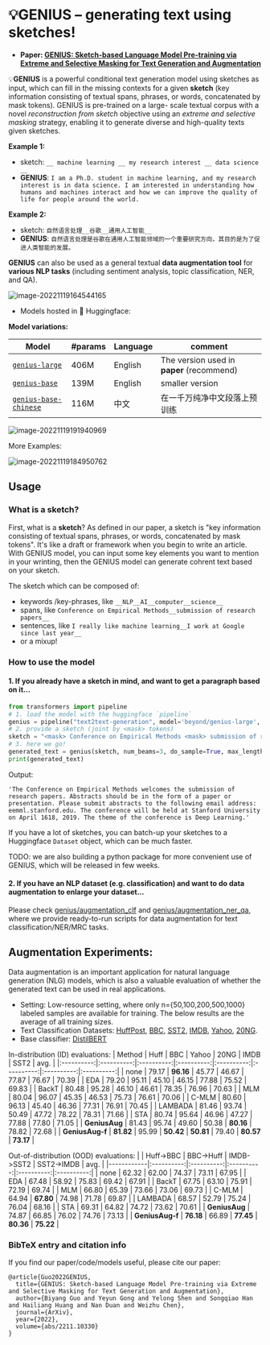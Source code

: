 # 💡GENIUS – generating text using sketches!

- **Paper: [GENIUS: Sketch-based Language Model Pre-training via Extreme and Selective Masking for Text Generation and Augmentation](https://arxiv.org/abs/2211.10330v1)**

💡**GENIUS** is a powerful conditional text generation model using sketches as input, which can fill in the missing contexts for a given **sketch** (key information consisting of textual spans, phrases, or words, concatenated by mask tokens). GENIUS is pre-trained on a large- scale textual corpus with a novel *reconstruction from sketch* objective using an *extreme and selective masking* strategy, enabling it to generate diverse and high-quality texts given sketches.

**Example 1:**

- sketch: `__ machine learning __ my research interest __ data science __`
- **GENIUS**: `I am a Ph.D. student in machine learning, and my research interest is in data science. I am interested in understanding how humans and machines interact and how we can improve the quality of life for people around the world.`

**Example 2:**

- sketch: `自然语言处理__谷歌__通用人工智能__`
- **GENIUS**: `自然语言处理是谷歌在通用人工智能领域的一个重要研究方向，其目的是为了促进人类智能的发展。 `



**GENIUS** can also be used as a general textual **data augmentation tool** for **various NLP tasks** (including sentiment analysis, topic classification, NER, and QA). 


![image-20221119164544165](https://cdn.jsdelivr.net/gh/beyondguo/mdnice_pictures/typora/hi-genius.png)



- Models hosted in 🤗 Huggingface:

**Model variations:**

| Model | #params | Language | comment|
|------------------------|--------------------------------|-------|---------|
| [`genius-large`](https://huggingface.co/beyond/genius-large) | 406M   | English | The version used in **paper** (recommend) |
| [`genius-base`](https://huggingface.co/beyond/genius-base)  | 139M    | English | smaller version |
| [`genius-base-chinese`](https://huggingface.co/beyond/genius-base-chinese) | 116M    | 中文 | 在一千万纯净中文段落上预训练|

![image-20221119191940969](https://cdn.jsdelivr.net/gh/beyondguo/mdnice_pictures/typora/202211191919005.png)




More Examples:

![image-20221119184950762](https://cdn.jsdelivr.net/gh/beyondguo/mdnice_pictures/typora/202211191849815.png)

## Usage

### What is a sketch?

First, what is a **sketch**? As defined in our paper, a sketch is "key information consisting of textual spans, phrases, or words, concatenated by mask tokens". It's like a draft or framework when you begin to write an article. With GENIUS model, you can input some key elements you want to mention in your wrinting, then the GENIUS model can generate cohrent text based on your sketch.

The sketch which can be composed of:

- keywords /key-phrases, like `__NLP__AI__computer__science__`
- spans, like `Conference on Empirical Methods__submission of research papers__`
- sentences, like `I really like machine learning__I work at Google since last year__`
- or a mixup!


### How to use the model
#### 1. If you already have a sketch in mind, and want to get a paragraph based on it...
```python
from transformers import pipeline
# 1. load the model with the huggingface `pipeline`
genius = pipeline("text2text-generation", model='beyond/genius-large', device=0)
# 2. provide a sketch (joint by <mask> tokens)
sketch = "<mask> Conference on Empirical Methods <mask> submission of research papers <mask> Deep Learning <mask>"
# 3. here we go!
generated_text = genius(sketch, num_beams=3, do_sample=True, max_length=200)[0]['generated_text']
print(generated_text)
```
Output:
```shell
'The Conference on Empirical Methods welcomes the submission of research papers. Abstracts should be in the form of a paper or presentation. Please submit abstracts to the following email address: eemml.stanford.edu. The conference will be held at Stanford University on April 1618, 2019. The theme of the conference is Deep Learning.'
```

If you have a lot of sketches, you can batch-up your sketches to a Huggingface `Dataset` object, which can be much faster.

TODO: we are also building a python package for more convenient use of GENIUS, which will be released in few weeks.

#### 2. If you have an NLP dataset (e.g. classification) and want to do data augmentation to enlarge your dataset...

Please check [genius/augmentation_clf](https://github.com/beyondguo/genius/tree/master/augmentation_clf) and [genius/augmentation_ner_qa](https://github.com/beyondguo/genius/tree/master/augmentation_ner_qa), where we provide ready-to-run scripts for data augmentation for text classification/NER/MRC tasks.



## Augmentation Experiments:
Data augmentation is an important application for natural language generation (NLG) models, which is also a valuable evaluation of whether the generated text can be used in real applications. 
- Setting: Low-resource setting, where only n={50,100,200,500,1000} labeled samples are available for training. The below results are the average of all training sizes.
- Text Classification Datasets: [HuffPost](https://huggingface.co/datasets/khalidalt/HuffPost), [BBC](https://huggingface.co/datasets/SetFit/bbc-news), [SST2](https://huggingface.co/datasets/glue), [IMDB](https://huggingface.co/datasets/imdb), [Yahoo](https://huggingface.co/datasets/yahoo_answers_topics), [20NG](https://huggingface.co/datasets/newsgroup).
- Base classifier: [DistilBERT](https://huggingface.co/distilbert-base-cased)


In-distribution (ID) evaluations:
|   Method   |    Huff    |     BBC    |    Yahoo   |    20NG    |    IMDB    |    SST2    |    avg.    |
|:----------:|:----------:|:----------:|:----------:|:----------:|:----------:|:----------:|:----------:|
|    none    |   79.17   | **96.16** |   45.77   |   46.67   |   77.87   |   76.67   |   70.39   |
|     EDA    |   79.20   |   95.11   |   45.10   |   46.15   |   77.88   |   75.52   |   69.83   |
|    BackT   |   80.48   |   95.28   |   46.10   |   46.61   |   78.35   |   76.96   |   70.63   |
|     MLM    |   80.04   |   96.07   |   45.35   |   46.53   |   75.73   |   76.61   |   70.06   |
|    C-MLM   |   80.60   |   96.13   |   45.40   |   46.36   |   77.31   |   76.91   |   70.45   |
|   LAMBADA  |   81.46   |   93.74   |   50.49   |   47.72   |   78.22   |   78.31   |   71.66   |
|     STA    |   80.74   |   95.64   |   46.96   |   47.27   |   77.88   |   77.80   |   71.05   |
|  **GeniusAug**  |   81.43   |   95.74   |   49.60   |   50.38   | **80.16** |   78.82   |   72.68   |
| **GeniusAug-f** | **81.82** |   95.99   | **50.42** | **50.81** |   79.40   | **80.57** | **73.17** |

Out-of-distribution (OOD) evaluations:
|            |  Huff->BBC |  BBC->Huff | IMDB->SST2 | SST2->IMDB |    avg.    |
|------------|:----------:|:----------:|:----------:|:----------:|:----------:|
|    none    |   62.32   |   62.00   |   74.37   |   73.11   |   67.95   |
|     EDA    |   67.48   |   58.92   |   75.83   |   69.42   |   67.91   |
|    BackT   |   67.75   |   63.10   |   75.91   |   72.19   |   69.74   |
|     MLM    |   66.80   |   65.39   |   73.66   |   73.06   |   69.73   |
|    C-MLM   |   64.94   | **67.80** |   74.98   |   71.78   |   69.87   |
|   LAMBADA  |   68.57   |   52.79   |   75.24   |   76.04   |   68.16   |
|     STA    |   69.31   |   64.82   |   74.72   |   73.62   |   70.61   |
|  **GeniusAug**  |   74.87   |   66.85   |   76.02   |   74.76   |   73.13   |
| **GeniusAug-f** | **76.18** |   66.89   | **77.45** | **80.36** | **75.22** |

### BibTeX entry and citation info
If you find our paper/code/models useful, please cite our paper:
```
@article{Guo2022GENIUS,
  title={GENIUS: Sketch-based Language Model Pre-training via Extreme and Selective Masking for Text Generation and Augmentation},
  author={Biyang Guo and Yeyun Gong and Yelong Shen and Songqiao Han and Hailiang Huang and Nan Duan and Weizhu Chen},
  journal={ArXiv},
  year={2022},
  volume={abs/2211.10330}
}
```

